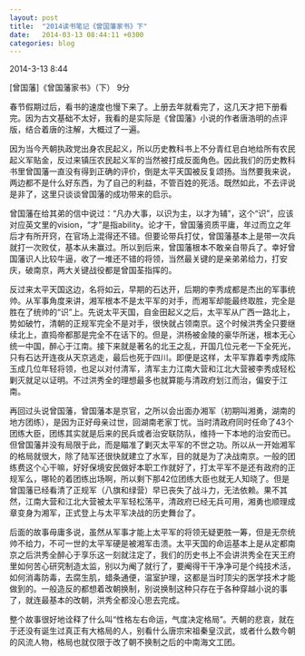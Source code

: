 ```yaml
---
layout: post
title:  "2014读书笔记《曾国藩家书》下"
date:   2014-03-13 08:44:11 +0300
categories: blog
---
```

2014-3-13 8:44

[曾国藩]《曾国藩家书》（下）  9分

春节假期过后，看书的速度也慢下来了。上册去年就看完了，这几天才把下册看完。因为古文基础不太好，我看的是实际是《曾国藩》小说的作者唐浩明的点评版，结合着唐的注解，大概过了一遍。

因为当今兲朝执政党出身农民起义，所以历史教科书上不分青红皂白地给所有农民起义军贴金，反过来镇压农民起义军的当然被打成反面角色。因此我们的历史教科书里曾国藩一直没有得到正确的评价，倒是太平天国被反复颂扬。当然要我来说，两边都不是什么好东西，为了自己的利益，不管百姓的死活。既然如此，不去评说是非了，这里只谈谈曾国藩的成功带来的启示。

曾国藩在给其弟的信中说过：“凡办大事，以识为主，以才为辅”，这个“识”，应该对应英文里的vision，“才”是指ability。论才干，曾国藩资质平庸，年过而立之年后才有所开窍，在官场上混得还不错。但要论带兵打仗，曾国藩基本上是带一次兵就打一次败仗，基本从未赢过。所以到后来，曾国藩根本不敢亲自带兵了。幸好曾国藩识人比较牛逼，收了一堆还不错的将领，当然最关键的是亲弟弟给力，打安庆，破南京，两大关键战役都是曾国荃指挥的。

反过来太平天国这边，名将如云，早期的石达开，后期的李秀成都是杰出的军事统帅。从军事角度来讲，湘军根本不是太平军的对手，而湘军却能最终取胜，完全是胜在了统帅的“识”上。先说太平天国，自金田起义之后，太平军从广西一路北上，势如破竹，清朝的正规军完全不是对手，很快就占领南京。这个时候洪秀全只要继续北上，直捣帝都那是完全不在话下的。但是，洪杨被金陵的豪华所迷，根本无心统一中国，醉心于江南。接下来就是著名的北王之乱，开国几位元老一下全死光，只有石达开连夜从天京逃走，最后也死于四川。即便是这样，太平军靠着李秀成陈玉成几位年轻将领，也足以对付清军，清军主力江南大营和江北大营被李秀成轻松剿灭就足以证明。不过洪秀全的理想最多也就算能与清政府划江而治，偏安于江南。

再回过头说曾国藩，曾国藩本是京官，之所以会出面办湘军（初期叫湘勇，湖南的地方团练），是因为正好母亲过世，回湖南老家丁忧。当时清政府同时任命了43个团练大臣，团练其实就是后来的民兵或者治安联防队，维持一下本地的治安而已。但曾国藩并没有局限于此，而是瞄准了剿灭太平军的不世之功。所以从一开始湘军的格局就很大，除了陆军还很快就建立了水军，目的就是为了决战南京。一般的团练费这个心干嘛，好好保境安民做好本职工作就好了，打太平军不是还有政府的正规军么，哪轮的着团练出场啊，所以剩下那42位团练大臣也就无人知晓了。但是曾国藩已经看清了正规军（八旗和绿营）早已丧失了战斗力，无法依赖。果不其然，江南大营和江北大营被太平军轻松荡平，清政府已经无兵可用，湘勇也顺理成章变身为湘军，正式登上与太平军决战的历史舞台了。

后面的故事毋庸多说，虽然从军事才能上太平军的将领无疑更胜一筹，但是无奈统帅不给力，不可一世的太平军硬是被湘军击溃。太平天国的命运基本上是从定都南京之后洪秀全醉心于享乐这一刻就注定了，我们的历史书上不会讲洪秀全在天王府里如何苦心研究制造太监，别以为阉了就行了，要阉得干干净净可是个纯技术活，如何消毒防毒，去腐生肌，蜡条通便，温室护理，这都是当时顶尖的医学技术才能做到的。一般造反的都想着改朝换制，别说换制这种只存在于各种穿越小说的事了，就连最基本的改朝，洪秀全都没心思去完成。

整个故事很好地诠释了什么叫“性格左右命运，气度决定格局”。兲朝的悲哀，就在于还没有诞生过真正有大格局的人，别看什么唐宗宋祖秦皇汉武，或者什么数今朝的风流人物，格局也就仅限于改了朝不换制之后的中南海文工团。
